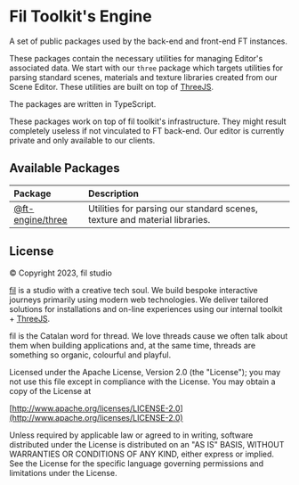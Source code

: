 # Fil Toolkit's Engine
A set of public packages used by the back-end and front-end FT instances.

These packages contain the necessary utilities for managing Editor's associated data. We start with our `three` package which targets utilities for parsing standard scenes, materials and texture libraries created from our Scene Editor. These utilities are built on top of [ThreeJS](https://threejs.org/).

The packages are written in TypeScript.

These packages work on top of fil toolkit's infrastructure. They might result completely useless if not vinculated to FT back-end. Our editor is currently private and only available to our clients.

## Available Packages

| Package | Description |
|:--|:--|
| [@ft-engine/three](https://www.npmjs.com/package/@ft-engine/three) | Utilities for parsing our standard scenes, texture and material libraries. |

## License
© Copyright 2023, fil studio

[fil](https://fil.studio) is a studio with a creative tech soul. We build bespoke interactive journeys primarily using modern web technologies. We deliver tailored solutions for installations and on-line experiences using our internal toolkit + [ThreeJS](https://threejs.org).

fil is the Catalan word for thread. We love threads cause we often talk about them when building applications and, at the same time, threads are something so organic, colourful and playful.

Licensed under the Apache License, Version 2.0 (the "License");
you may not use this file except in compliance with the License.
You may obtain a copy of the License at

[http://www.apache.org/licenses/LICENSE-2.0](http://www.apache.org/licenses/LICENSE-2.0)

Unless required by applicable law or agreed to in writing, software
distributed under the License is distributed on an "AS IS" BASIS,
WITHOUT WARRANTIES OR CONDITIONS OF ANY KIND, either express or implied.
See the License for the specific language governing permissions and
limitations under the License.
